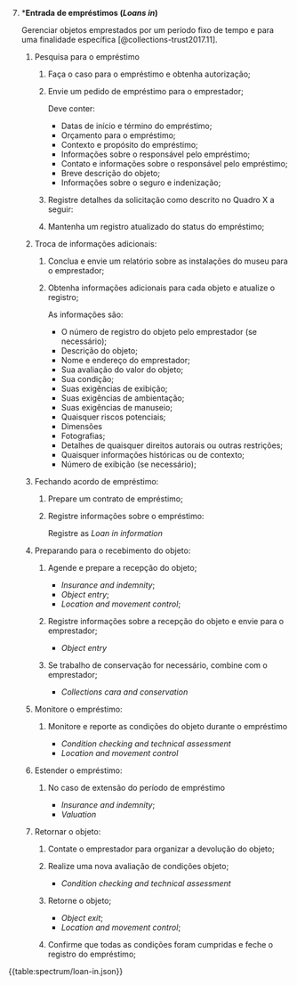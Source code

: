 7. \***Entrada de empréstimos (_Loans in_)**

    Gerenciar objetos emprestados por um período fixo de tempo e para uma finalidade específica [@collections-trust2017.11].

    1. Pesquisa para o empréstimo

        1. Faça o caso para o empréstimo e obtenha autorização;

        2. Envie um pedido de empréstimo para o emprestador;

            Deve conter:

            - Datas de início e término do empréstimo;
            - Orçamento para o empréstimo;
            - Contexto e propósito do empréstimo;
            - Informações sobre o responsável pelo empréstimo;
            - Contato e informações sobre o responsável pelo empréstimo;
            - Breve descrição do objeto;
            - Informações sobre o seguro e indenização;

        3. Registre detalhes da solicitação como descrito no Quadro X a seguir:

        4. Mantenha um registro atualizado do status do empréstimo;

    2. Troca de informações adicionais:

        1. Conclua e envie um relatório sobre as instalações do museu para o emprestador;

        2. Obtenha informações adicionais para cada objeto e atualize o registro;

            As informações são:

            - O número de registro do objeto pelo emprestador (se necessário);
            - Descrição do objeto;
            - Nome e endereço do emprestador;
            - Sua avaliação do valor do objeto;
            - Sua condição;
            - Suas exigências de exibição;
            - Suas exigências de ambientação;
            - Suas exigências de manuseio;
            - Quaisquer riscos potenciais;
            - Dimensões
            - Fotografias;
            - Detalhes de quaisquer direitos autorais ou outras restrições;
            - Quaisquer informações históricas ou de contexto;
            - Número de exibição (se necessário);

    3. Fechando acordo de empréstimo:

        1. Prepare um contrato de empréstimo;

        2. Registre informações sobre o empréstimo:

            Registre as _Loan in information_

    4. Preparando para o recebimento do objeto:

        1. Agende e prepare a recepção do objeto;

            - _Insurance and indemnity_;
            - _Object entry_;
            - _Location and movement control_;

        2. Registre informações sobre a recepção do objeto e envie para o emprestador;

            - _Object entry_

        3. Se trabalho de conservação for necessário, combine com o emprestador;

            - _Collections cara and conservation_

    5. Monitore o empréstimo:

        1. Monitore e reporte as condições do objeto durante o empréstimo

            - _Condition checking and technical assessment_
            - _Location and movement control_

    6. Estender o empréstimo:

        1. No caso de extensão do período de empréstimo

            - _Insurance and indemnity_;
            - _Valuation_

    7. Retornar o objeto:

        1. Contate o emprestador para organizar a devolução do objeto;

        2. Realize uma nova avaliação de condições objeto;

            - _Condition checking and technical assessment_

        3. Retorne o objeto;

            - _Object exit_;
            - _Location and movement control_;

        4. Confirme que todas as condições foram cumpridas e feche o registro do empréstimo;

{{table:spectrum/loan-in.json}}
